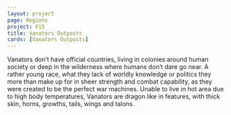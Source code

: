 ```yaml
---
layout: project
page: Regions
project: F15
title: Vanators Outposts
cards: [Vanators Outposts]
---
```

Vanators don’t have official countries, living in colonies around human society or deep in the wilderness where humans don’t dare go near. A rather young race, what they lack of worldly knowledge or politics they more than make up for in sheer strength and combat capability, as they were created to be the perfect war machines. Unable to live in hot area due to high body temperatures, Vanators are dragon like in features, with thick skin, horns, growths, tails, wings and talons.

